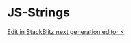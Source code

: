 # JS-Strings

[Edit in StackBlitz next generation editor ⚡️](https://stackblitz.com/~/github.com/AaryanPanda/JS-Strings)